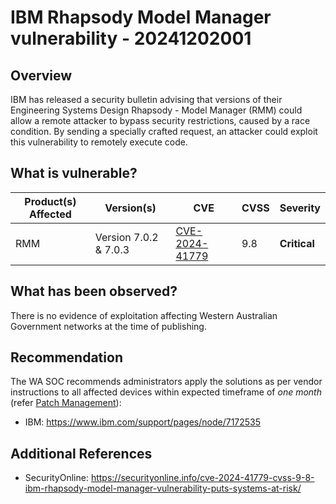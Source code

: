 # IBM Rhapsody Model Manager vulnerability - 20241202001

## Overview

IBM has released a security bulletin advising that versions of their Engineering Systems Design Rhapsody - Model Manager (RMM) could allow a remote attacker to bypass security restrictions, caused by a race condition. By sending a specially crafted request, an attacker could exploit this vulnerability to remotely execute code.

## What is vulnerable?

| Product(s) Affected | Version(s)            | CVE                                                               | CVSS | Severity     |
| ------------------- | --------------------- | ----------------------------------------------------------------- | ---- | ------------ |
| RMM                 | Version 7.0.2 & 7.0.3 | [CVE-2024-41779](https://nvd.nist.gov/vuln/detail/CVE-2024-41779) | 9.8  | **Critical** |

## What has been observed?

There is no evidence of exploitation affecting Western Australian Government networks at the time of publishing.

## Recommendation

The WA SOC recommends administrators apply the solutions as per vendor instructions to all affected devices within expected timeframe of *one month* (refer [Patch Management](../guidelines/patch-management.md)):

- IBM: <https://www.ibm.com/support/pages/node/7172535>

## Additional References

- SecurityOnline: <https://securityonline.info/cve-2024-41779-cvss-9-8-ibm-rhapsody-model-manager-vulnerability-puts-systems-at-risk/>
